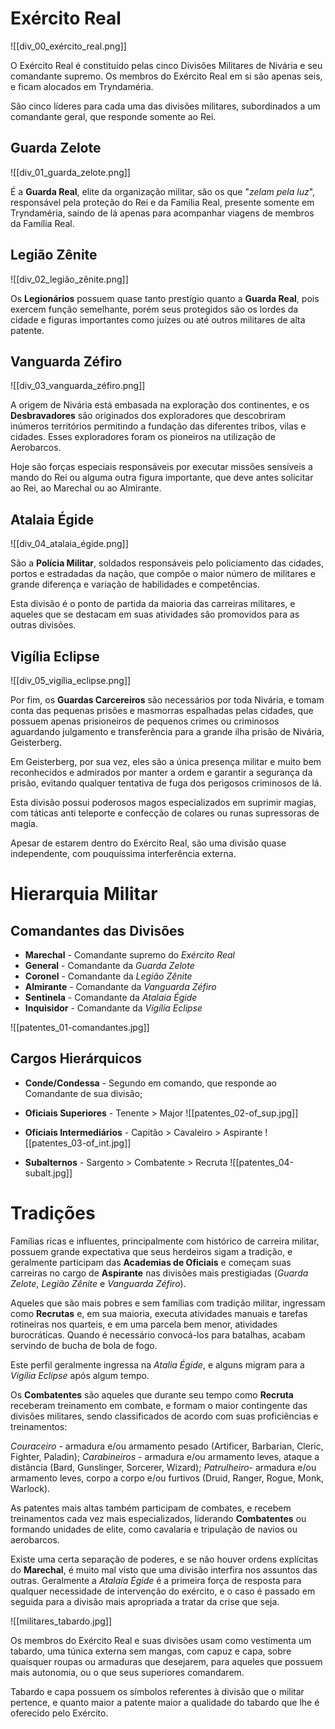 
# Exército Real

![[div_00_exército_real.png]]

O Exército Real é constituído pelas cinco Divisões Militares de Nivária e seu comandante supremo. Os membros do Exército Real em si são apenas seis, e ficam alocados em Tryndaméria.

São cinco líderes para cada uma das divisões militares, subordinados a um comandante geral, que responde somente ao Rei.


## Guarda Zelote

![[div_01_guarda_zelote.png]]

É a **Guarda Real**, elite da organização militar, são os que "*zelam pela luz*", responsável pela proteção do Rei e da Família Real, presente somente em Tryndaméria, saindo de lá apenas para acompanhar viagens de membros da Família Real.


## Legião Zênite

![[div_02_legião_zênite.png]]

Os **Legionários** possuem quase tanto prestígio quanto a **Guarda Real**, pois exercem função semelhante, porém seus protegidos são os lordes da cidade e figuras importantes como juízes ou até outros militares de alta patente.


## Vanguarda Zéfiro

![[div_03_vanguarda_zéfiro.png]]

A origem de Nivária está embasada na exploração dos continentes, e os **Desbravadores** são originados dos exploradores que descobriram inúmeros territórios permitindo a fundação das diferentes tribos, vilas e cidades. Esses exploradores foram os pioneiros na utilização de Aerobarcos.

Hoje são forças especiais responsáveis por executar missões sensíveis a mando do Rei ou alguma outra figura importante, que deve antes solicitar ao Rei, ao Marechal ou ao Almirante.


## Atalaia Égide

![[div_04_atalaia_égide.png]]

São a **Polícia Militar**, soldados responsáveis pelo policiamento das cidades, portos e estradadas da nação, que compõe o maior número de militares e grande diferença e variação de habilidades e competências.

Esta divisão é o ponto de partida da maioria das carreiras militares, e aqueles que se destacam em suas atividades são promovidos para as outras divisões.


## Vigília Eclipse

![[div_05_vigília_eclipse.png]]

Por fim, os **Guardas Carcereiros** são necessários por toda Nivária, e tomam conta das pequenas prisões e masmorras espalhadas pelas cidades, que possuem apenas prisioneiros de pequenos crimes ou criminosos aguardando julgamento e transferência para a grande ilha prisão de Nivária, Geisterberg.

Em Geisterberg, por sua vez, eles são a única presença militar e muito bem reconhecidos e admirados por manter a ordem e garantir a segurança da prisão, evitando qualquer tentativa de fuga dos perigosos criminosos de lá.

Esta divisão possui poderosos magos especializados em suprimir magias, com táticas anti teleporte e confecção de colares ou runas supressoras de magia.

Apesar de estarem dentro do Exército Real, são uma divisão quase independente, com pouquíssima interferência externa.


# Hierarquia Militar


## Comandantes das Divisões

- **Marechal** - Comandante supremo do *Exército Real*
- **General** - Comandante da *Guarda Zelote*
- **Coronel** - Comandante da *Legião Zênite*
- **Almirante** - Comandante da *Vanguarda Zéfiro*
- **Sentinela** - Comandante da *Atalaia Égide*
- **Inquisidor** - Comandante da *Vigília Eclipse*

![[patentes_01-comandantes.jpg]]

## Cargos Hierárquicos

- **Conde/Condessa** - Segundo em comando, que responde ao Comandante de sua divisão;
- **Oficiais Superiores** - Tenente > Major
![[patentes_02-of_sup.jpg]]

- **Oficiais Intermediários** - Capitão > Cavaleiro > Aspirante
![[patentes_03-of_int.jpg]]

- **Subalternos** - Sargento > Combatente > Recruta
![[patentes_04-subalt.jpg]]


# Tradições

Famílias ricas e influentes, principalmente com histórico de carreira militar, possuem grande expectativa que seus herdeiros sigam a tradição, e geralmente participam das **Academias de Oficiais** e começam suas carreiras no cargo de **Aspirante** nas divisões mais prestigiadas (*Guarda Zelote*, *Legião Zênite* e *Vanguarda Zéfiro*).

Aqueles que são mais pobres e sem famílias com tradição militar, ingressam como **Recrutas** e, em sua maioria, executa atividades manuais e tarefas rotineiras nos quarteis, e em uma parcela bem menor, atividades burocráticas. Quando é necessário convocá-los para batalhas, acabam servindo de bucha de bola de fogo.

Este perfil geralmente ingressa na *Atalia Égide*, e alguns migram para a *Vigília Eclipse* após algum tempo.

Os **Combatentes** são aqueles que durante seu tempo como **Recruta** receberam treinamento em combate, e formam o maior contingente das divisões militares, sendo classificados de acordo com suas proficiências e treinamentos:

*Couraceiro* - armadura e/ou armamento pesado (Artificer, Barbarian, Cleric, Fighter, Paladin);
*Carabineiros* - armadura e/ou armamento leves, ataque a distância (Bard, Gunslinger, Sorcerer, Wizard);
*Patrulheiro*- armadura e/ou armamento leves, corpo a corpo e/ou furtivos (Druid, Ranger, Rogue, Monk, Warlock).

As patentes mais altas também participam de combates, e recebem treinamentos cada vez mais especializados, liderando **Combatentes** ou formando unidades de elite, como cavalaria e tripulação de navios ou aerobarcos.

Existe uma certa separação de poderes, e se não houver ordens explícitas do **Marechal**, é muito mal visto que uma divisão interfira nos assuntos das outras. Geralmente a *Atalaia Égide* é a primeira força de resposta para qualquer necessidade de intervenção do exército, e o caso é passado em seguida para a divisão mais apropriada a tratar da crise que seja. 


![[militares_tabardo.jpg]]

Os membros do Exército Real e suas divisões usam como vestimenta um tabardo, uma túnica externa sem mangas, com capuz e capa, sobre quaisquer roupas ou armaduras que desejarem, para aqueles que possuem mais autonomia, ou o que seus superiores comandarem.

Tabardo e capa possuem os símbolos referentes à divisão que o militar pertence, e quanto maior a patente maior a qualidade do tabardo que lhe é oferecido pelo Exército.